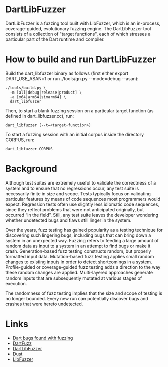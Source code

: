 DartLibFuzzer
=============

DartLibFuzzer is a fuzzing tool built with LibFuzzer, which
is an in-process, coverage-guided, evolutionary fuzzing engine.
The DartLibFuzzer tool consists of a collection of "target
functions", each of which stresses a particular part of the
Dart runtime and compiler.

How to build and run DartLibFuzzer
==================================

Build the dart_libfuzzer binary as follows (first either export
DART_USE_ASAN=1 or run ./tools/gn.py --mode=debug --asan):

    ./tools/build.py \
      -m [all|debug|release|product] \
      -a [x64|arm64|simarm64] \
      dart_libfuzzer

Then, to start a blank fuzzing session on a particular target
function (as defined in dart_libfuzzer.cc), run:

    dart_libfuzzer [--t=<target-function>]

To start a fuzzing session with an initial corpus inside
the directory CORPUS, run:

    dart_libfuzzer CORPUS

Background
==========

Although test suites are extremely useful to validate the correctness of a
system and to ensure that no regressions occur, any test suite is necessarily
finite in size and scope. Tests typically focus on validating particular
features by means of code sequences most programmers would expect. Regression
tests often use slightly less idiomatic code sequences, since they reflect
problems that were not anticipated originally, but occurred “in the field”.
Still, any test suite leaves the developer wondering whether undetected bugs
and flaws still linger in the system.

Over the years, fuzz testing has gained popularity as a testing technique for
discovering such lingering bugs, including bugs that can bring down a system
in an unexpected way. Fuzzing refers to feeding a large amount of random data
as input to a system in an attempt to find bugs or make it crash.
Generation-based fuzz testing constructs random, but properly formatted input
data. Mutation-based fuzz testing applies small random changes to existing
inputs in order to detect shortcomings in a system. Profile-guided or
coverage-guided fuzz testing adds a direction to the way these random changes
are applied. Multi-layered approaches generate random inputs that are
subsequently mutated at various stages of execution.

The randomness of fuzz testing implies that the size and scope of testing is
no longer bounded. Every new run can potentially discover bugs and crashes
that were hereto undetected.

Links
=====

* [Dart bugs found with fuzzing](https://github.com/dart-lang/sdk/issues?utf8=%E2%9C%93&q=label%3Adartfuzz+)
* [DartFuzz](https://github.com/dart-lang/sdk/tree/master/runtime/tools/dartfuzz)
* [DartLibFuzzer](https://github.com/dart-lang/sdk/tree/master/runtime/vm/libfuzzer)
* [Dust](https://pub.dev/packages/dust)
* [LibFuzzer](https://llvm.org/docs/LibFuzzer.html)
